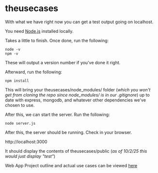 ﻿# theusecases

With what we have right now you can get a test output going on localhost.

You need [Node.js](https://nodejs.org/en/download) installed locally.

Takes a little to finish. Once done, run the following:
```
node -v
npm -v
```
These will output a version number if you've done it right.

Afterward, run the following:
```
npm install
```
This will bring your theusecases/node_modules/ folder (*which you won't get from cloning the repo since node_modules/ is in our .gitignore*) up to date with express, mongodb, and whatever other dependencies we've chosen to use.

After this, we can start the server. Run the following:
```
node server.js
```
After this, the server should be running. Check in your browser.

http://localhost:3000 

It should display the contents of theusecases/public (*as of 10/2/25 this would just display "test"*)

Web App Project outline and actual use cases can be viewed [here](https://docs.google.com/document/d/12n-wbhgxbTd-zQcf2BppNiYwLAMOZbBj_MP1yKvByp8/edit?tab=t.0#heading=h.a8ke35vie2a8)
